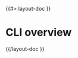 <!--
/**
 * @name            Overview
 * @namespace       doc.cli
 * @type            Markdown
 * @platform        md
 * @status          stable
 * @menu            Documentation / CLI           /doc/cli/overview
 *
 * @since           2.0.0
 * @author    Olivier Bossel <olivier.bossel@gmail.com> (https://olivierbossel.com)
 */
-->

{{#> layout-doc }}

# CLI overview

{{/layout-doc }}
